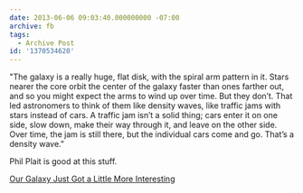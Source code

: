 ```yaml
---
date: 2013-06-06 09:03:40.000000000 -07:00
archive: fb
tags: 
  - Archive Post
id: '1370534620'
---
```


"The galaxy is a really huge, flat disk, with the spiral arm pattern in it. Stars nearer the core orbit the center of the galaxy faster than ones farther out, and so you might expect the arms to wind up over time. But they don’t. That led astronomers to think of them like density waves, like traffic jams with stars instead of cars. A traffic jam isn’t a solid thing; cars enter it on one side, slow down, make their way through it, and leave on the other side. Over time, the jam is still there, but the individual cars come and go. That’s a density wave."

Phil Plait is good at this stuff.

[Our Galaxy Just Got a Little More Interesting]([Link](http://www.slate.com/blogs/bad_astronomy/2013/06/06/milky_way_galaxy_two_new_discoveries_about_its_spiral_arms.html))
